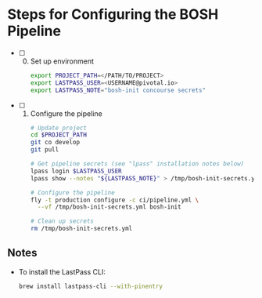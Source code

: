 # Steps for Configuring the BOSH Pipeline

- [ ] 0. Set up environment
      ``` bash
      export PROJECT_PATH=</PATH/TO/PROJECT>
      export LASTPASS_USER=<USERNAME@pivotal.io>
      export LASTPASS_NOTE="bosh-init concourse secrets"
      ```
- [ ] 1. Configure the pipeline
      ``` bash
      # Update project
      cd $PROJECT_PATH
      git co develop
      git pull

      # Get pipeline secrets (see "lpass" installation notes below)
      lpass login $LASTPASS_USER
      lpass show --notes "${LASTPASS_NOTE}" > /tmp/bosh-init-secrets.yml

      # Configure the pipeline
      fly -t production configure -c ci/pipeline.yml \
        --vf /tmp/bosh-init-secrets.yml bosh-init

      # Clean up secrets
      rm /tmp/bosh-init-secrets.yml
      ```

## Notes

- To install the LastPass CLI:
  ``` bash
  brew install lastpass-cli --with-pinentry
  ```
